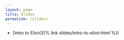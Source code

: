 ```yaml
---
layout: page
title: Slides
permalink: /slides/
---
```

* [Intro to Elixir]({% link slides/intro-to-elixir.html %})
